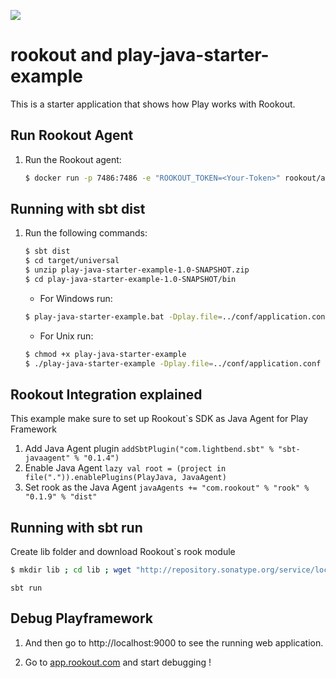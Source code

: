 [<img src="https://img.shields.io/travis/playframework/play-java-starter-example.svg"/>](https://travis-ci.org/playframework/play-java-starter-example)

# rookout and play-java-starter-example

This is a starter application that shows how Play works with Rookout.

## Run Rookout Agent 

1. Run the Rookout agent:
    ``` bash
    $ docker run -p 7486:7486 -e "ROOKOUT_TOKEN=<Your-Token>" rookout/agent
    ```
## Running with sbt dist

1.  Run the following commands:
    ``` bash
    $ sbt dist
    $ cd target/universal
    $ unzip play-java-starter-example-1.0-SNAPSHOT.zip 
    $ cd play-java-starter-example-1.0-SNAPSHOT/bin
    ```

    - For Windows run:
    ``` bash
    $ play-java-starter-example.bat -Dplay.file=../conf/application.conf
    ```

    - For Unix run:
    ``` bash
    $ chmod +x play-java-starter-example
    $ ./play-java-starter-example -Dplay.file=../conf/application.conf
    ```

## Rookout Integration explained
This example make sure to set up Rookout`s SDK as Java Agent for Play Framework
  1. Add Java Agent plugin
    ```
    addSbtPlugin("com.lightbend.sbt" % "sbt-javaagent" % "0.1.4")
    ```
  1. Enable Java Agent
    ```
    lazy val root = (project in file(".")).enablePlugins(PlayJava, JavaAgent)
    ```
  1. Set rook as the Java Agent
    ```
    javaAgents += "com.rookout" % "rook" % "0.1.9" % "dist"
    ```

## Running with sbt run
Create lib folder and download Rookout`s rook module
 
``` bash
$ mkdir lib ; cd lib ; wget "http://repository.sonatype.org/service/local/artifact/maven/redirect?r=central-proxy&g=com.rookout&a=rook&v=LATEST"  -O rook.jar
```

```
sbt run
```

## Debug Playframework

1. And then go to http://localhost:9000 to see the running web application.

1. Go to [app.rookout.com](https://app.rookout.com/) and start debugging !
